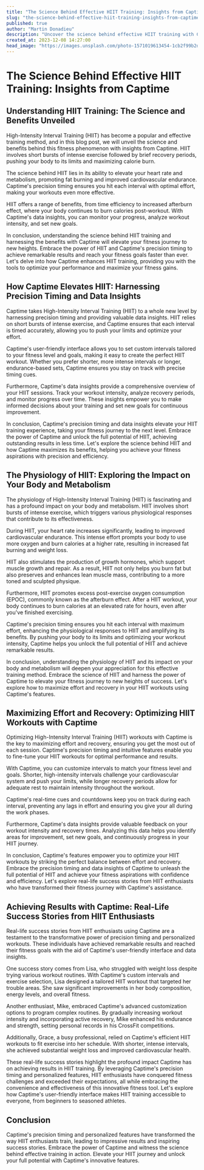 ```yaml
---
title: "The Science Behind Effective HIIT Training: Insights from Captime"
slug: "the-science-behind-effective-hiit-training-insights-from-captime"
published: true
author: "Martin Donadieu"
description: "Uncover the science behind effective HIIT training with Captime's precision timing and personalization. Real-life success stories showcase how Captime enhances HIIT workouts, delivering remarkable results and transforming fitness journeys. Discover the power of Captime for elevated HIIT training."
created_at: 2023-12-08 14:27:00
head_image: "https://images.unsplash.com/photo-1571019613454-1cb2f99b2d8b?ixlib=rb-4.0.3&q=85&fm=jpg&crop=entropy&cs=srgb&w=1200"
---
```


# The Science Behind Effective HIIT Training: Insights from Captime

## Understanding HIIT Training: The Science and Benefits Unveiled

High-Intensity Interval Training (HIIT) has become a popular and effective training method, and in this blog post, we will unveil the science and benefits behind this fitness phenomenon with insights from Captime. HIIT involves short bursts of intense exercise followed by brief recovery periods, pushing your body to its limits and maximizing calorie burn.

The science behind HIIT lies in its ability to elevate your heart rate and metabolism, promoting fat burning and improved cardiovascular endurance. Captime's precision timing ensures you hit each interval with optimal effort, making your workouts even more effective.

HIIT offers a range of benefits, from time efficiency to increased afterburn effect, where your body continues to burn calories post-workout. With Captime's data insights, you can monitor your progress, analyze workout intensity, and set new goals.

In conclusion, understanding the science behind HIIT training and harnessing the benefits with Captime will elevate your fitness journey to new heights. Embrace the power of HIIT and Captime's precision timing to achieve remarkable results and reach your fitness goals faster than ever. Let's delve into how Captime enhances HIIT training, providing you with the tools to optimize your performance and maximize your fitness gains.

## How Captime Elevates HIIT: Harnessing Precision Timing and Data Insights

Captime takes High-Intensity Interval Training (HIIT) to a whole new level by harnessing precision timing and providing valuable data insights. HIIT relies on short bursts of intense exercise, and Captime ensures that each interval is timed accurately, allowing you to push your limits and optimize your effort.

Captime's user-friendly interface allows you to set custom intervals tailored to your fitness level and goals, making it easy to create the perfect HIIT workout. Whether you prefer shorter, more intense intervals or longer, endurance-based sets, Captime ensures you stay on track with precise timing cues.

Furthermore, Captime's data insights provide a comprehensive overview of your HIIT sessions. Track your workout intensity, analyze recovery periods, and monitor progress over time. These insights empower you to make informed decisions about your training and set new goals for continuous improvement.

In conclusion, Captime's precision timing and data insights elevate your HIIT training experience, taking your fitness journey to the next level. Embrace the power of Captime and unlock the full potential of HIIT, achieving outstanding results in less time. Let's explore the science behind HIIT and how Captime maximizes its benefits, helping you achieve your fitness aspirations with precision and efficiency.

## The Physiology of HIIT: Exploring the Impact on Your Body and Metabolism

The physiology of High-Intensity Interval Training (HIIT) is fascinating and has a profound impact on your body and metabolism. HIIT involves short bursts of intense exercise, which triggers various physiological responses that contribute to its effectiveness.

During HIIT, your heart rate increases significantly, leading to improved cardiovascular endurance. This intense effort prompts your body to use more oxygen and burn calories at a higher rate, resulting in increased fat burning and weight loss.

HIIT also stimulates the production of growth hormones, which support muscle growth and repair. As a result, HIIT not only helps you burn fat but also preserves and enhances lean muscle mass, contributing to a more toned and sculpted physique.

Furthermore, HIIT promotes excess post-exercise oxygen consumption (EPOC), commonly known as the afterburn effect. After a HIIT workout, your body continues to burn calories at an elevated rate for hours, even after you've finished exercising.

Captime's precision timing ensures you hit each interval with maximum effort, enhancing the physiological responses to HIIT and amplifying its benefits. By pushing your body to its limits and optimizing your workout intensity, Captime helps you unlock the full potential of HIIT and achieve remarkable results.

In conclusion, understanding the physiology of HIIT and its impact on your body and metabolism will deepen your appreciation for this effective training method. Embrace the science of HIIT and harness the power of Captime to elevate your fitness journey to new heights of success. Let's explore how to maximize effort and recovery in your HIIT workouts using Captime's features.

## Maximizing Effort and Recovery: Optimizing HIIT Workouts with Captime

Optimizing High-Intensity Interval Training (HIIT) workouts with Captime is the key to maximizing effort and recovery, ensuring you get the most out of each session. Captime's precision timing and intuitive features enable you to fine-tune your HIIT workouts for optimal performance and results.

With Captime, you can customize intervals to match your fitness level and goals. Shorter, high-intensity intervals challenge your cardiovascular system and push your limits, while longer recovery periods allow for adequate rest to maintain intensity throughout the workout.

Captime's real-time cues and countdowns keep you on track during each interval, preventing any lags in effort and ensuring you give your all during the work phases.

Furthermore, Captime's data insights provide valuable feedback on your workout intensity and recovery times. Analyzing this data helps you identify areas for improvement, set new goals, and continuously progress in your HIIT journey.

In conclusion, Captime's features empower you to optimize your HIIT workouts by striking the perfect balance between effort and recovery. Embrace the precision timing and data insights of Captime to unleash the full potential of HIIT and achieve your fitness aspirations with confidence and efficiency. Let's explore real-life success stories from HIIT enthusiasts who have transformed their fitness journey with Captime's assistance.

## Achieving Results with Captime: Real-Life Success Stories from HIIT Enthusiasts

Real-life success stories from HIIT enthusiasts using Captime are a testament to the transformative power of precision timing and personalized workouts. These individuals have achieved remarkable results and reached their fitness goals with the aid of Captime's user-friendly interface and data insights.

One success story comes from Lisa, who struggled with weight loss despite trying various workout routines. With Captime's custom intervals and exercise selection, Lisa designed a tailored HIIT workout that targeted her trouble areas. She saw significant improvements in her body composition, energy levels, and overall fitness.

Another enthusiast, Mike, embraced Captime's advanced customization options to program complex routines. By gradually increasing workout intensity and incorporating active recovery, Mike enhanced his endurance and strength, setting personal records in his CrossFit competitions.

Additionally, Grace, a busy professional, relied on Captime's efficient HIIT workouts to fit exercise into her schedule. With shorter, intense intervals, she achieved substantial weight loss and improved cardiovascular health.

These real-life success stories highlight the profound impact Captime has on achieving results in HIIT training. By leveraging Captime's precision timing and personalized features, HIIT enthusiasts have conquered fitness challenges and exceeded their expectations, all while embracing the convenience and effectiveness of this innovative fitness tool. Let's explore how Captime's user-friendly interface makes HIIT training accessible to everyone, from beginners to seasoned athletes.

## Conclusion

Captime's precision timing and personalized features have transformed the way HIIT enthusiasts train, leading to impressive results and inspiring success stories. Embrace the power of Captime and witness the science behind effective training in action. Elevate your HIIT journey and unlock your full potential with Captime's innovative features.